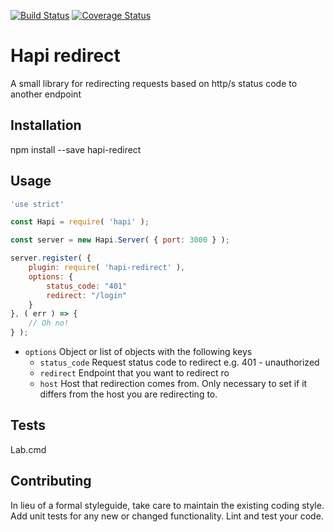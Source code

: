 [![Build Status](https://travis-ci.org/mickelindahl/hapi_redirect.svg?branch=master)](https://travis-ci.org/mickelindahl/hapi_redirect)
[![Coverage Status](https://coveralls.io/repos/github/mickelindahl/hapi_redirect/badge.svg?branch=master)](https://coveralls.io/github/mickelindahl/hapi_redirect?branch=master)

Hapi redirect
=============

A small library for redirecting requests based on http/s status code to another endpoint

## Installation

  npm install --save hapi-redirect

## Usage
```js
'use strict'

const Hapi = require( 'hapi' );

const server = new Hapi.Server( { port: 3000 } );

server.register( {
    plugin: require( 'hapi-redirect' ),
    options: { 
        status_code: "401"
        redirect: "/login"
    }
}, ( err ) => {
    // Oh no!
} );
```

- `options` Object or list of objects with the following keys
  - `status_code` Request status code to redirect e.g. 401 - unauthorized  
  - `redirect` Endpoint that you want to redirect ro
  - `host` Host that redirection comes from. Only necessary to set if it differs from the host you are redirecting to. 

## Tests

  Lab.cmd

## Contributing

In lieu of a formal styleguide, take care to maintain the existing coding style.
Add unit tests for any new or changed functionality. Lint and test your code.
